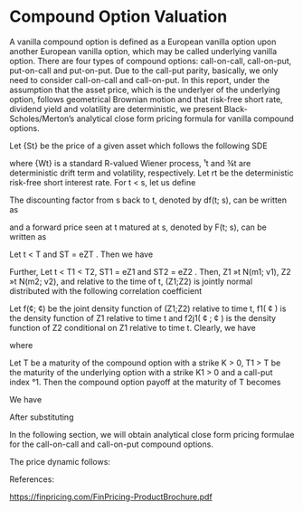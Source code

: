 # Compound Option Valuation

A vanilla compound option is defined as a European vanilla option upon another European vanilla option,
which may be called underlying vanilla option. There are four types of compound options: call-on-call,
call-on-put, put-on-call and put-on-put. Due to the call-put parity, basically, we only need to consider call-on-call and call-on-put. In this report, under the assumption that the asset price, which is the underlyer of the underlying option, follows geometrical Brownian motion and that risk-free short rate, dividend yield and volatility are deterministic, we present Black-Scholes/Merton’s analytical close form pricing formula for vanilla compound options.

Let {St} be the price of a given asset which follows the following SDE

 

where {Wt} is a standard R-valued Wiener process, ¹t and ¾t are deterministic drift term and volatility,
respectively. Let rt be the deterministic risk-free short interest rate. For t < s, let us define

 

The discounting factor from s back to t, denoted by df(t; s), can be written as

 

and a forward price seen at t matured at s, denoted by F(t; s), can be written as

 

Let t < T and ST = eZT . Then we have

 

Further, Let t < T1 < T2, ST1 = eZ1 and ST2 = eZ2 . Then, Z1 »t N(m1; v1), Z2 »t N(m2; v2), and relative to the time of t, (Z1;Z2) is jointly normal distributed with the following correlation coefficient

 

Let f(¢; ¢) be the joint density function of (Z1;Z2) relative to time t, f1( ¢ ) is the density function of Z1
relative to time t and f2j1( ¢ ; ¢ ) is the density function of Z2 conditional on Z1 relative to time t. Clearly,
we have

 

where

 

Let T be a maturity of the compound option with a strike K > 0, T1 > T be the maturity of the underlying
option with a strike K1 > 0 and a call-put index °1. Then the compound option payoff at the maturity of
T becomes

 

We have

 

After substituting

 
In the following section, we will obtain analytical close form pricing formulae for the call-on-call and
call-on-put compound options.

The price dynamic follows:
 

References:

https://finpricing.com/FinPricing-ProductBrochure.pdf
